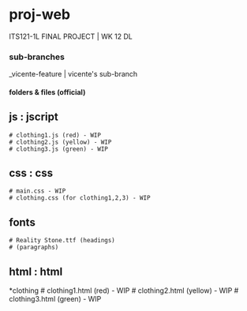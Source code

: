 # proj-web
  ITS121-1L FINAL PROJECT | WK 12 DL

### sub-branches
  _vicente-feature | vicente's sub-branch


#### folders & files (official)
  ## js : jscript
    # clothing1.js (red) - WIP
    # clothing2.js (yellow) - WIP
    # clothing3.js (green) - WIP
  ## css : css
    # main.css - WIP
    # clothing.css (for clothing1,2,3) - WIP
  ## fonts
    # Reality Stone.ttf (headings)
    # (paragraphs)
  ## html : html
  *clothing
    # clothing1.html (red) - WIP
    # clothing2.html (yellow) - WIP
    # clothing3.html (green) - WIP